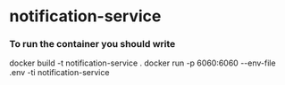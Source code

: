 # notification-service


### To run the container you should write
docker build -t notification-service .
docker run -p 6060:6060 --env-file .env -ti notification-service